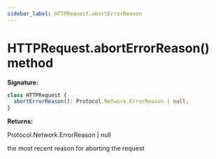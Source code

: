 ```yaml
---
sidebar_label: HTTPRequest.abortErrorReason
---
```


# HTTPRequest.abortErrorReason() method

**Signature:**

```typescript
class HTTPRequest {
  abortErrorReason(): Protocol.Network.ErrorReason | null;
}
```

**Returns:**

Protocol.Network.ErrorReason \| null

the most recent reason for aborting the request
